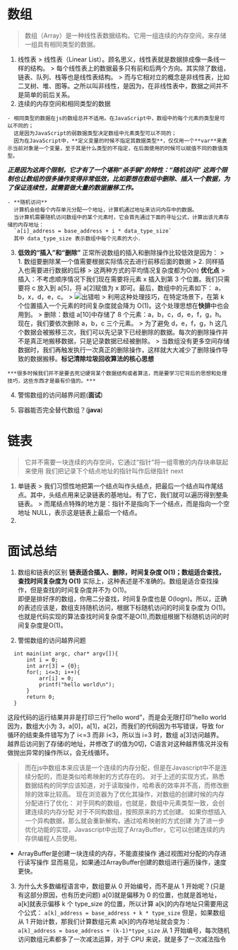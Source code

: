## 
 
# 数组
  > 数组（Array）是一种线性表数据结构。它用一组连续的内存空间，来存储一组具有相同类型的数据。
  1. 线性表
    > 线性表（Linear List）。顾名思义，线性表就是数据排成像一条线一样的结构。
    > 每个线性表上的数据最多只有前和后两个方向。其实除了数组，链表、队列、栈等也是线性表结构。
    > 而与它相对立的概念是非线性表，比如二叉树、堆、图等。之所以叫非线性，是因为，在非线性表中，数据之间并不是简单的前后关系。
  2. 连续的内存空间和相同类型的数据
  
    - 相同类型的数据在js的数组总并不适用。在JavaScript中，数组中的每个元素的类型是可以不同的；  
      这是因为JavaScript的弱数据类型决定数组中元素类型可以不同的；  
      因为在JavaScript中，**定义变量的时候不指定其数据类型**，仅仅用一个**var**来表示当前对象是一个变量，至于其是什么类型的不指定，在后面使用的时候可以赋值不同的数值类型。
  
  ***正是因为这两个限制，它才有了一个堪称“杀手锏”的特性：“随机访问”***
  ***这两个限制也让数组的很多操作变得非常低效，比如要想在数组中删除、插入一个数据，为了保证连续性，就需要做大量的数据搬移工作。***

    - **随机访问**
      计算机会给每个内存单元分配一个地址，计算机通过地址来访问内存中的数据。  
      当计算机需要随机访问数组中的某个元素时，它会首先通过下面的寻址公式，计算出该元素存储的内存地址：  
      `a[i]_address = base_address + i * data_type_size`  
      其中 data_type_size 表示数组中每个元素的大小.

  3. **低效的“插入”和“删除”**
    正常所说数组的插入和删除操作比较低效是因为：
    > 1. 数组要删除某一个值需要根据实际情况去进行前移后面的数据
    > 2. 同样插入也需要进行数据的后移
    > 这两种方式的平均情况复杂度都为O(n)
    **优化点**
    > 插入：不考虑顺序情况下我们现在需要将元素 x 插入到第 3 个位置。我们只需要将 c 放入到 a[5]，将 a[2]赋值为 x 即可。最后，数组中的元素如下： a，b，x，d，e，c。
    > ![出错啦](https://static001.geekbang.org/resource/image/3f/dc/3f70b4ad9069ec568a2caaddc231b7dc.jpg)
    > 利用这种处理技巧，在特定场景下，在第 k 个位置插入一个元素的时间复杂度就会降为 O(1)。这个处理思想在**快排**中也会用到。
    > 删除：数组 a[10]中存储了 8 个元素：a，b，c，d，e，f，g，h。现在，我们要依次删除 a，b，c 三个元素。
    > 为了避免 d，e，f，g，h 这几个数据会被搬移三次，我们可以先记录下已经删除的数据。每次的删除操作并不是真正地搬移数据，只是记录数据已经被删除。
    > 当数组没有更多空间存储数据时，我们再触发执行一次真正的删除操作，这样就大大减少了删除操作导致的数据搬移。**标记清除垃圾回收算法的核心思想**

    ***很多时候我们并不是要去死记硬背某个数据结构或者算法，而是要学习它背后的思想和处理技巧，这些东西才是最有价值的。***

  4. 警惕数组的访问越界问题(**面试**)

  5. 容器能否完全替代数组？(**java**)

# 链表
  > 它并不需要一块连续的内存空间，它通过“指针”将一组零散的内存块串联起来使用
  > 我们把记录下个结点地址的指针叫作后继指针 next
  1. 单链表
    > 我们习惯性地把第一个结点叫作头结点，把最后一个结点叫作尾结点。其中，头结点用来记录链表的基地址。有了它，我们就可以遍历得到整条链表。
    > 而尾结点特殊的地方是：指针不是指向下一个结点，而是指向一个空地址 NULL，表示这是链表上最后一个结点。
  2. 

# 面试总结
  1. 数组和链表的区别
    **链表适合插入、删除，时间复杂度 O(1)；数组适合查找，查找时间复杂度为 O(1)**
    实际上，这种表述是不准确的。数组是适合查找操作，但是查找的时间复杂度并不为 O(1)。  
    即便是排好序的数组，你用二分查找，时间复杂度也是 O(logn)。所以，正确的表述应该是，数组支持随机访问，根据下标随机访问的时间复杂度为 O(1)。  
    也就是代码实现的算法查找时间复杂度不是O(1),而数组根据下标随机访问的时间复杂度是O(1)。

  2. 警惕数组的访问越界问题
  ```    
    int main(int argc, char* argv[]){
        int i = 0;
        int arr[3] = {0};
        for(; i<=3; i++){
            arr[i] = 0;
            printf("hello world\n");
        }
        return 0;
    }
  ```
  这段代码的运行结果并非是打印三行“hello word”，而是会无限打印“hello world  
  因为，数组大小为 3，a[0]，a[1]，a[2]，而我们的代码因为书写错误，导致 for 循环的结束条件错写为了 i<=3 而非 i<3，所以当 i=3 时，数组 a[3]访问越界。  
  越界后访问到了存储i的地址，并修改了i的值为0切，C语言对这种越界情况并没有做抛出异常的操作所以，会无线循环。  

  > 而在js中数组本来应该是一个连续的内存分配，但是在Javascript中不是连续分配的，而是类似哈希映射的方式存在的。
  > 对于上述的实现方式，熟悉数据结构的同学应该知道，对于读取操作，哈希表的效率并不高，而修改删除的效率比较高。
  > 现在浏览器为了优化其操作，对数组的创建时候的内存分配进行了优化：
  > 对于同构的数组，也就是，数组中元素类型一致，会创建连续的内存分配
  > 对于不同构数组，按照原来的方式创建。
  > 如果你想插入一个异构数据，那么就会重新解构，通过哈希映射的方式创建
  > 为了进一步优化功能的实现，Javascript中出现了ArrayBuffer，它可以创建连续的内存供编程人员使用。

  - ArrayBuffer是创建一块连续的内存，不能直接操作
    通过视图对分配的内存进行读写操作
    显而易见，如果通过ArrayBuffer创建的数组进行遍历操作，速度更快。
  
  3. 为什么大多数编程语言中，数组要从 0 开始编号，而不是从 1 开始呢？(只是有这部分原因，也有历史问题)
    a[0]就是偏移为 0 的位置，也就是首地址，a[k]就表示偏移 k 个 type_size 的位置，所以计算 a[k]的内存地址只需要用这个公式：
    `a[k]_address = base_address + k * type_size`
    但是，如果数组从 1 开始计数，那我们计算数组元素 a[k]的内存地址就会变为：
    `a[k]_address = base_address + (k-1)*type_size`
    从 1 开始编号，每次随机访问数组元素都多了一次减法运算，对于 CPU 来说，就是多了一次减法指令